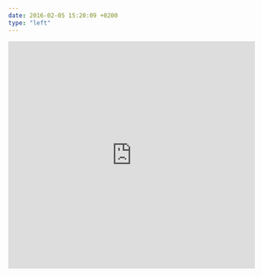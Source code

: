 ```yaml
---
date: 2016-02-05 15:20:09 +0200
type: "left"
---
```

<iframe src="https://www.facebook.com/plugins/post.php?href=https%3A%2F%2Fwww.facebook.com%2Fgalka.khutorianska%2Fposts%2F926009437515265&width=500" width="500" height="461" style="border:none;overflow:hidden" scrolling="no" frameborder="0" allowTransparency="true"></iframe>
